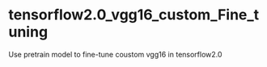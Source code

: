 # tensorflow2.0_vgg16_custom_Fine_tuning
Use pretrain model to fine-tune coustom vgg16 in tensorflow2.0
